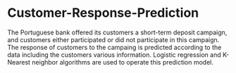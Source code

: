 # Customer-Response-Prediction
The Portuguese bank offered its customers a short-term deposit campaign, and customers either participated or did not participate in this campaign. The response of customers to the campaing is predicted according to the data including the customers various information. Logistic regression and K-Nearest neighbor algorithms are used to operate this prediction model.
